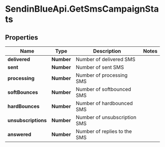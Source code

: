 # SendinBlueApi.GetSmsCampaignStats

## Properties
Name | Type | Description | Notes
------------ | ------------- | ------------- | -------------
**delivered** | **Number** | Number of delivered SMS | 
**sent** | **Number** | Number of sent SMS | 
**processing** | **Number** | Number of processing SMS | 
**softBounces** | **Number** | Number of softbounced SMS | 
**hardBounces** | **Number** | Number of hardbounced SMS | 
**unsubscriptions** | **Number** | Number of unsubscription SMS | 
**answered** | **Number** | Number of replies to the SMS | 


